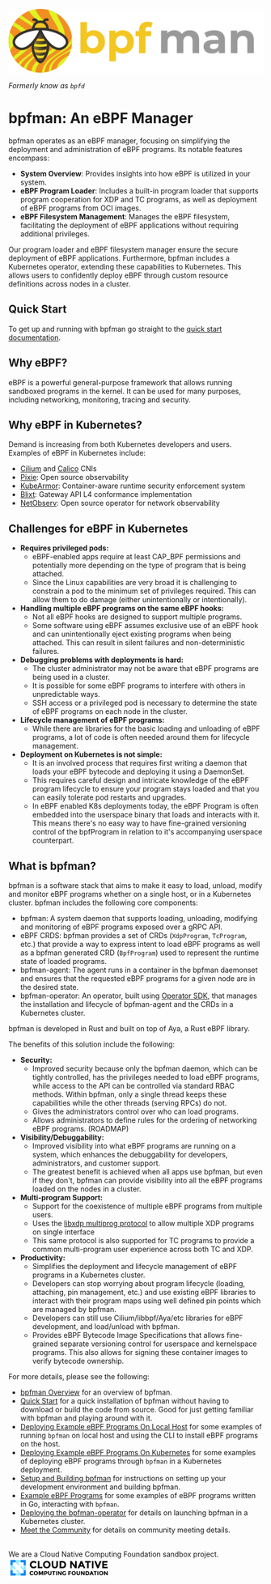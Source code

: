 ![bpfman logo](./img/horizontal/color/bpfman-horizontal-color.png) <!-- markdownlint-disable-line first-line-heading -->

_Formerly know as `bpfd`_

# bpfman: An eBPF Manager

bpfman operates as an eBPF manager, focusing on simplifying the deployment and administration of eBPF programs. Its notable features encompass:

- **System Overview**: Provides insights into how eBPF is utilized in your system.
- **eBPF Program Loader**: Includes a built-in program loader that supports program cooperation for XDP and TC programs, as well as deployment of eBPF programs from OCI images.
- **eBPF Filesystem Management**: Manages the eBPF filesystem, facilitating the deployment of eBPF applications without requiring additional privileges.

Our program loader and eBPF filesystem manager ensure the secure deployment of eBPF applications.
Furthermore, bpfman includes a Kubernetes operator, extending these capabilities to Kubernetes. This allows users to confidently deploy eBPF through custom resource definitions across nodes in a cluster.

## Quick Start

To get up and running with bpfman go straight to the [quick start documentation](./quick-start.md).

## Why eBPF?

eBPF is a powerful general-purpose framework that allows running sandboxed
programs in the kernel. It can be used for many purposes, including networking,
monitoring, tracing and security.

## Why eBPF in Kubernetes?

Demand is increasing from both Kubernetes developers and users. Examples of eBPF
in Kubernetes include:

- [Cilium](https://cilium.io/) and [Calico](https://www.tigera.io/project-calico/)
  CNIs
- [Pixie](https://px.dev/): Open source observability
- [KubeArmor](https://kubearmor.io/): Container-aware runtime security
  enforcement system
- [Blixt](https://github.com/Kong/blixt): Gateway API L4 conformance
  implementation
- [NetObserv](https://github.com/netobserv): Open source operator for network
  observability

## Challenges for eBPF in Kubernetes

- **Requires privileged pods:**
    - eBPF-enabled apps require at least CAP_BPF permissions and potentially
      more depending on the type of program that is being attached.
    - Since the Linux capabilities are very broad it is challenging to constrain
      a pod to the minimum set of privileges required. This can allow them to do
      damage (either unintentionally or intentionally).
- **Handling multiple eBPF programs on the same eBPF hooks:**
    - Not all eBPF hooks are designed to support multiple programs.
    - Some software using eBPF assumes exclusive use of an eBPF hook and can
      unintentionally eject existing programs when being attached. This can
      result in silent failures and non-deterministic failures.
- **Debugging problems with deployments is hard:**
    - The cluster administrator may not be aware that eBPF programs are being
      used in a cluster.
    - It is possible for some eBPF programs to interfere with others in
      unpredictable ways.
    - SSH access or a privileged pod is necessary to determine the state of eBPF
      programs on each node in the cluster.
- **Lifecycle management of eBPF programs:**
    - While there are libraries for the basic loading and unloading of eBPF
      programs, a lot of code is often needed around them for lifecycle
      management.
- **Deployment on Kubernetes is not simple:**
    - It is an involved process that requires first writing a daemon that loads
      your eBPF bytecode and deploying it using a DaemonSet.
    - This requires careful design and intricate knowledge of the eBPF program
      lifecycle to ensure your program stays loaded and that you can easily
      tolerate pod restarts and upgrades.
    - In eBPF enabled K8s deployments today, the eBPF Program is often embedded
      into the userspace binary that loads and interacts with it. This means
      there's no easy way to have fine-grained versioning control of the
      bpfProgram in relation to it's accompanying userspace counterpart.

## What is bpfman?

bpfman is a software stack that aims to make it easy to load, unload, modify and
monitor eBPF programs whether on a single host, or in a Kubernetes cluster. bpfman
includes the following core components:

- bpfman: A system daemon that supports loading, unloading, modifying and
  monitoring of eBPF programs exposed over a gRPC API.
- eBPF CRDS: bpfman provides a set of CRDs (`XdpProgram`, `TcProgram`, etc.) that
  provide a way to express intent to load eBPF programs as well as a bpfman
  generated CRD (`BpfProgram`) used to represent the runtime state of loaded
  programs.
- bpfman-agent: The agent runs in a container in the bpfman daemonset and ensures
  that the requested eBPF programs for a given node are in the desired state.
- bpfman-operator: An operator, built using [Operator
  SDK](https://sdk.operatorframework.io/), that manages the installation and
  lifecycle of bpfman-agent and the CRDs in a Kubernetes cluster.

bpfman is developed in Rust and built on top of Aya, a Rust eBPF library.

The benefits of this solution include the following:

- **Security:**
    - Improved security because only the bpfman daemon, which can be tightly
      controlled, has the privileges needed to load eBPF programs, while access
      to the API can be controlled via standard RBAC methods. Within bpfman, only
      a single thread keeps these capabilities while the other threads (serving
      RPCs) do not.
    - Gives the administrators control over who can load programs.
    - Allows administrators to define rules for the ordering of networking eBPF
      programs. (ROADMAP)
- **Visibility/Debuggability:**
    - Improved visibility into what eBPF programs are running on a system, which
      enhances the debuggability for developers, administrators, and customer
      support.
    - The greatest benefit is achieved when all apps use bpfman, but even if they
      don't, bpfman can provide visibility into all the eBPF programs loaded on
      the nodes in a cluster.
- **Multi-program Support:**
    - Support for the coexistence of multiple eBPF programs from multiple users.
    - Uses the [libxdp multiprog
      protocol](https://github.com/xdp-project/xdp-tools/blob/master/lib/libxdp/protocol.org)
      to allow multiple XDP programs on single interface
    - This same protocol is also supported for TC programs to provide a common
      multi-program user experience across both TC and XDP.
- **Productivity:**
    - Simplifies the deployment and lifecycle management of eBPF programs in a
      Kubernetes cluster.
    - Developers can stop worrying about program lifecycle (loading, attaching,
      pin management, etc.) and use existing eBPF libraries to interact with
      their program maps using well defined pin points which are managed by
      bpfman.
    - Developers can still use Cilium/libbpf/Aya/etc libraries for eBPF
      development, and load/unload with bpfman.
    - Provides eBPF Bytecode Image Specifications that allows fine-grained
      separate versioning control for userspace and kernelspace programs. This
      also allows for signing these container images to verify bytecode
      ownership.

For more details, please see the following:

- [bpfman Overview](./getting-started/overview.md) for an overview of bpfman.
- [Quick Start](./quick-start.md) for a quick installation of bpfman without having to download or
  build the code from source.
  Good for just getting familiar with bpfman and playing around with it.
- [Deploying Example eBPF Programs On Local Host](./getting-started/example-bpf-local.md)
  for some examples of running `bpfman` on local host and using the CLI to install
  eBPF programs on the host.
- [Deploying Example eBPF Programs On Kubernetes](./getting-started/example-bpf-k8s.md)
  for some examples of deploying eBPF programs through `bpfman` in a Kubernetes deployment.
- [Setup and Building bpfman](./getting-started/building-bpfman.md) for instructions
  on setting up your development environment and building bpfman.
- [Example eBPF Programs](./getting-started/example-bpf.md) for some examples of
  eBPF programs written in Go, interacting with `bpfman`.
- [Deploying the bpfman-operator](./developer-guide/operator-quick-start.md) for
  details on launching bpfman in a Kubernetes cluster.
- [Meet the Community](./governance/MEETINGS.md) for details on community
  meeting details.

<br>
We are a Cloud Native Computing Foundation sandbox project.<br>
<img src="./img/cncf-color.png" alt="CNCF Logo" width="200">
